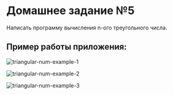 # Домашнее задание №5

Написать программу вычисления n-ого треугольного числа.

## Пример работы приложения:

![triangular-num-example-1](https://user-images.githubusercontent.com/109767480/206896837-00eb0e9f-5e11-4f38-822a-ce5f6ca6087a.png)

![triangular-num-example-2](https://user-images.githubusercontent.com/109767480/206896840-2ab28b7b-9e4a-4f9d-aa74-62bcc78e7d8f.png)

![triangular-num-example-3](https://user-images.githubusercontent.com/109767480/206896842-8c1f1fdd-70db-4b01-85f6-337253a0c28f.png)
